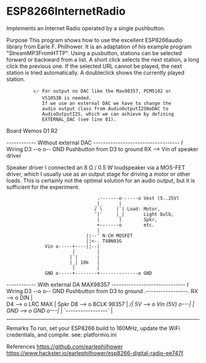 # ESP8266InternetRadio
Implements an Internet Radio operated by a single pushbutton.

Purpose      This program shows how to use the excellent ESP8266audio
              library from Earle F. Philhower. It is an adaptation of
              his example program "StreamMP3FromHTTP".
              Using a pusbutton, stations can be selected forward or
              backward from a list. A short click selects the next
              station, a long click the previous one. If the selected
              URL cannot be played, the next station is tried
              automatically. A doubleclick shows the currently played
              station. 
 
              👉 For output no DAC like the Max98357, PCM5102 or 
                 VS1053B is needed.
                 If we use an external DAC we have to change the 
                 audio output class from AudioOutputI2SNoDAC to 
                 AudioOutputI2S, which we can achieve by defining
                 EXTERNAL_DAC (see line 81).
 
 Board        Wemos D1 R2
 
 ------------ Without external DAC -----------------------------------
                       _I_
 Wiring           D3 --o o-- GND  Pushbutton from D3 to ground
                  RX --> Vin of speaker driver
 
 Speaker driver   I connected an 8 Ω / 0.5 W loudspeaker via a MOS-FET
                  driver, which I usually use as an output stage for
                  driving a motor or other loads. This is certainly
                  not the optimal solution for an audio output, but it
                  is sufficient for the experiment.
 
                                     .-------o------o Vext (5..25V)
                                    _|_      |
                                    / \     |¨| Load: Motor,
                                    ¨|¨     |_|       Light bulb,
                                     |       |        Spkr,
                                     +-------o        etc.   
                                     |
                                 |¦--' N-CH MOSFET
                                 |¦<-. T40N03G
                  Vin o-----+----|¦--|
                            |        |
                           |¨|       |
                           |_| 10k   |
                            |        |
                  GND o-----+--------+--------------o GND
 
 ------------ With external DA MAX98357 ------------------------------
                        _I_
 Wiring           D3  --o o-- GND  Pushbutton from D3 to ground
                              .-----------------. 
                  RX  -->     o DIN             |  
                  D4  -->     o LRC        MAX  |    Spkr
                  D8  -->     o BCLK      98357 |    _/|
                  5V  -->     o Vin (5V)        o---|  |
                  GND -->     o GND             o---|_ |
                              `-----------------´     \|
 
 ---------------------------------------------------------------------
 
 Remarks      To run, set your ESP8266 build to 160MHz, 
              update the WiFi credentials, and compile.
              see: platformio.ini  

 References   https://github.com/earlephilhower
              https://www.hackster.io/earlephilhower/esp8266-digital-radio-ee747f
